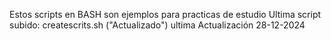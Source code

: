 Estos scripts en BASH son ejemplos para practicas de estudio
Ultima script subido:  createscrits.sh ("Actualizado")
ultima Actualización 28-12-2024